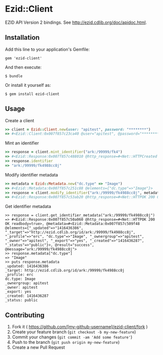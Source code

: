 # Ezid::Client

EZID API Version 2 bindings. See http://ezid.cdlib.org/doc/apidoc.html.

## Installation

Add this line to your application's Gemfile:

    gem 'ezid-client'

And then execute:

    $ bundle

Or install it yourself as:

    $ gem install ezid-client

## Usage

Create a client

```ruby
>> client = Ezid::Client.new(user: "apitest", password: "********")
=> #<Ezid::Client:0x007f857c23ca40 @user="apitest", @password="********", @session=#<Ezid::Session:0x007f857c2515a8 @cookie="sessionid=quyclw5bbnwsay0qh05isalt86xj5o1l">>
```

Mint an identifier

```ruby
>> response = client.mint_identifier("ark:/99999/fk4")
=> #<Ezid::Response:0x007f857c488010 @http_response=#<Net::HTTPCreated 201 CREATED readbody=true>, @metadata=#<Ezid::Metadata:0x007f857c488448 @elements={}>, @result="success", @message="ark:/99999/fk4988cc8j">
>> response.identifier
=> "ark:/99999/fk4988cc8j"
```

Modify identifier metadata

```ruby
>> metadata = Ezid::Metadata.new("dc.type" => "Image")
=> #<Ezid::Metadata:0x007f857c251c88 @elements={"dc.type"=>"Image"}>
>> response = client.modify_identifier("ark:/99999/fk4988cc8j", metadata)
=> #<Ezid::Response:0x007f857c53ab20 @http_response=#<Net::HTTPOK 200 OK readbody=true>, @metadata=#<Ezid::Metadata:0x007f857c53aa30 @elements={}>, @result="success", @message="ark:/99999/fk4988cc8j">
```

Get identifier metadata

```
>> response = client.get_identifier_metadata("ark:/99999/fk4988cc8j")
=> #<Ezid::Response:0x007f857c50a060 @http_response=#<Net::HTTPOK 200 OK readbody=true>, @metadata=#<Ezid::Metadata:0x007f857c509f48 @elements={"_updated"=>"1416436386", "_target"=>"http://ezid.cdlib.org/id/ark:/99999/fk4988cc8j", "_profile"=>"erc", "dc.type"=>"Image", "_ownergroup"=>"apitest", "_owner"=>"apitest", "_export"=>"yes", "_created"=>"1416436287", "_status"=>"public"}>, @result="success", @message="ark:/99999/fk4988cc8j">
>> response.metadata["dc.type"]
=> "Image"
>> puts response.metadata
_updated: 1416436386
_target: http://ezid.cdlib.org/id/ark:/99999/fk4988cc8j
_profile: erc
dc.type: Image
_ownergroup: apitest
_owner: apitest
_export: yes
_created: 1416436287
_status: public
```

## Contributing

1. Fork it ( https://github.com/[my-github-username]/ezid-client/fork )
2. Create your feature branch (`git checkout -b my-new-feature`)
3. Commit your changes (`git commit -am 'Add some feature'`)
4. Push to the branch (`git push origin my-new-feature`)
5. Create a new Pull Request
